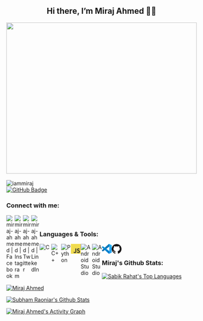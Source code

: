 <h2 align="center">Hi there, I’m Miraj Ahmed 👨‍💻 </h2>

<a href="#"><img width="100%" height="400px" src="https://imgur.com/6SeXtr8.jpg"/></a>

<p>&nbsp;<img align="left" src="https://komarev.com/ghpvc/?username=iammiraj&style=plastic" alt="iammiraj"/> <br>
<a href="https://github.com/iammirajt?tab=followers"><img src="https://img.shields.io/github/followers/iammiraj?label=Followers&style=social" alt="GitHub Badge"></a>
<br>

### Connect with me:

<a href="https://twitter.com/mirajahmedm">
<img align="left" alt="miraj-ahmed | Facebook" width="22px" src="https://cdn.jsdelivr.net/npm/simple-icons@3.13.0/icons/facebook.svg" />
</a>
<a href="https://www.instagram.com/miraj85s/">
<img align="left" alt="miraj-ahmed | Instagram" width="22px" src="https://cdn.jsdelivr.net/npm/simple-icons@v3/icons/instagram.svg" />
</a>
<a href="https://twitter.com/miraj85s">
<img align="left" alt="miraj-ahmed | Twitter" width="22px" src="https://cdn.jsdelivr.net/npm/simple-icons@v3/icons/twitter.svg" />
</a>
<a href="https://www.linkedin.com/in/miraj-ahmed/">
<img align="left" alt="miraj-ahmed | LinkedIn" width="22px" src="https://cdn.jsdelivr.net/npm/simple-icons@v3/icons/linkedin.svg" />
</a>

<br>

### Languages & Tools:

<img align="left" alt="C" width="31px" src="https://cdn.icon-icons.com/icons2/2415/PNG/512/c_original_logo_icon_146611.png" />
<img align="left" alt="C++" width="26px" src="https://upload.wikimedia.org/wikipedia/commons/thumb/1/18/ISO_C%2B%2B_Logo.svg/306px-ISO_C%2B%2B_Logo.svg.png" />
<img align="left" alt="Python" width="26px" src="https://upload.wikimedia.org/wikipedia/commons/thumb/c/c3/Python-logo-notext.svg/600px-Python-logo-notext.svg.png" />
<img align="left" alt="JavaScript" width="26px"src="https://raw.githubusercontent.com/github/explore/80688e429a7d4ef2fca1e82350fe8e3517d3494d/topics/javascript/javascript.png"/>
<img align="left" alt="Android Studio" width="30px" src="https://upload.wikimedia.org/wikipedia/commons/2/21/Matlab_Logo.png"/>
<img align="left" alt="Android Studio" width="26px" src="https://upload.wikimedia.org/wikipedia/commons/e/e3/Android_Studio_Icon_%282014-2019%29.svg"/>
<img align="left" alt="Visual Studio Code" width="26px" src="https://raw.githubusercontent.com/github/explore/80688e429a7d4ef2fca1e82350fe8e3517d3494d/topics/visual-studio-code/visual-studio-code.png" />
<img align="left" alt="GitHub" width="26px" src="https://raw.githubusercontent.com/github/explore/78df643247d429f6cc873026c0622819ad797942/topics/github/github.png" />

<br>
  
### Miraj's Github Stats:
  
<a href="https://github.com/iammiraj/"><img align="lefy" alt="Sabik Rahat's Top Languages" src="https://github-readme-stats.vercel.app/api/top-langs/?username=iammiraj&langs_count=8&count_private=true&layout=compact&theme=react&hide_border=false&bg_color=0D1117" /></a>
  
<a href="https://github-readme-streak-stats.herokuapp.com/?user=iammiraj&theme=black-ice&&hide_border=false&stroke=0000&background=060A0CD0"><img alt="Miraj Ahmed" src="https://github-readme-streak-stats.herokuapp.com/?user=iammiraj&theme=black-ice&hide_border=false&stroke=0000&background=060A0CD0"/></a>
  
<a align="left" href="https://github.com/sabikrahat/github-readme-stats"><img alt="Subham Raoniar's Github Stats" src="https://github-readme-stats.vercel.app/api?username=iammiraj&show_icons=true&count_private=true&theme=radical&hide_border=false&bg_color=0D1117" /></a> 
  
<a href ="https://activity-graph.herokuapp.com/graph?username=iammiraj&bg_color=0D1117&color=5BCDEC&line=5BCDEC&point=FFFFFF&hide_border=false"><img alt="Miraj Ahmed's Activity Graph" src="https://activity-graph.herokuapp.com/graph?username=iammiraj&bg_color=0D1117&color=5BCDEC&line=5BCDEC&point=FFFFFF&hide_border=false"/></a>
  
